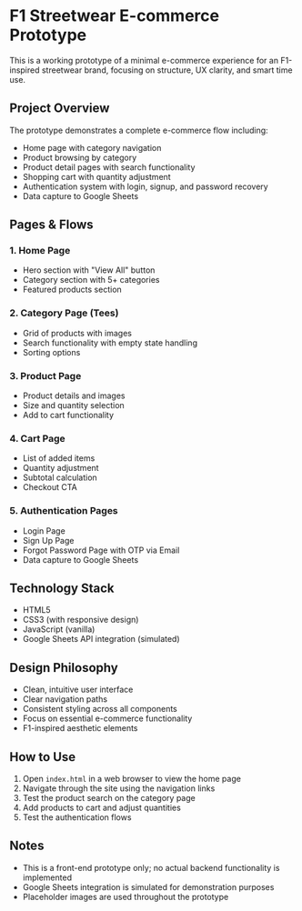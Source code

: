 # F1 Streetwear E-commerce Prototype

This is a working prototype of a minimal e-commerce experience for an F1-inspired streetwear brand, focusing on structure, UX clarity, and smart time use.

## Project Overview

The prototype demonstrates a complete e-commerce flow including:

- Home page with category navigation
- Product browsing by category
- Product detail pages with search functionality
- Shopping cart with quantity adjustment
- Authentication system with login, signup, and password recovery
- Data capture to Google Sheets

## Pages & Flows

### 1. Home Page
- Hero section with "View All" button
- Category section with 5+ categories
- Featured products section

### 2. Category Page (Tees)
- Grid of products with images
- Search functionality with empty state handling
- Sorting options

### 3. Product Page
- Product details and images
- Size and quantity selection
- Add to cart functionality

### 4. Cart Page
- List of added items
- Quantity adjustment
- Subtotal calculation
- Checkout CTA

### 5. Authentication Pages
- Login Page
- Sign Up Page
- Forgot Password Page with OTP via Email
- Data capture to Google Sheets

## Technology Stack

- HTML5
- CSS3 (with responsive design)
- JavaScript (vanilla)
- Google Sheets API integration (simulated)

## Design Philosophy

- Clean, intuitive user interface
- Clear navigation paths
- Consistent styling across all components
- Focus on essential e-commerce functionality
- F1-inspired aesthetic elements

## How to Use

1. Open `index.html` in a web browser to view the home page
2. Navigate through the site using the navigation links
3. Test the product search on the category page
4. Add products to cart and adjust quantities
5. Test the authentication flows

## Notes

- This is a front-end prototype only; no actual backend functionality is implemented
- Google Sheets integration is simulated for demonstration purposes
- Placeholder images are used throughout the prototype